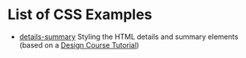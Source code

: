 # List of CSS Examples

- [details-summary](https://github.com/janegca/examples/tree/main/css/details-summary)  Styling the HTML details and summary elements (based on a [Design Course Tutorial](https://www.youtube.com/watch?v=PQtpZZQU0u0))

